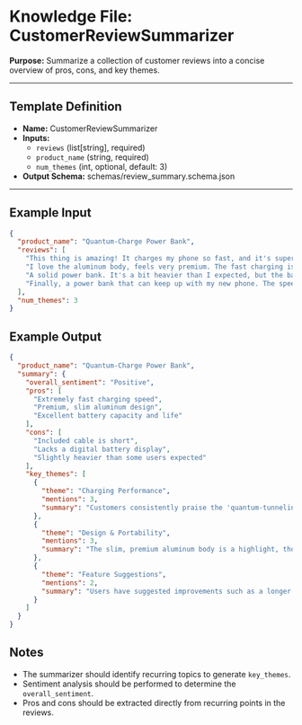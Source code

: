 # Knowledge File: CustomerReviewSummarizer

**Purpose:**
Summarize a collection of customer reviews into a concise overview of pros, cons, and key themes.

---

## Template Definition
- **Name:** CustomerReviewSummarizer
- **Inputs:**
  - `reviews` (list[string], required)
  - `product_name` (string, required)
  - `num_themes` (int, optional, default: 3)
- **Output Schema:** schemas/review_summary.schema.json

---

## Example Input
```json
{
  "product_name": "Quantum-Charge Power Bank",
  "reviews": [
    "This thing is amazing! It charges my phone so fast, and it's super slim. My only complaint is that the cable it came with is a bit short.",
    "I love the aluminum body, feels very premium. The fast charging is no joke. I wish it had a digital display for the remaining percentage.",
    "A solid power bank. It's a bit heavier than I expected, but the battery life is incredible. Lasts me all week.",
    "Finally, a power bank that can keep up with my new phone. The speed is just fantastic. The design is sleek and modern."
  ],
  "num_themes": 3
}
```

## Example Output
```json
{
  "product_name": "Quantum-Charge Power Bank",
  "summary": {
    "overall_sentiment": "Positive",
    "pros": [
      "Extremely fast charging speed",
      "Premium, slim aluminum design",
      "Excellent battery capacity and life"
    ],
    "cons": [
      "Included cable is short",
      "Lacks a digital battery display",
      "Slightly heavier than some users expected"
    ],
    "key_themes": [
      {
        "theme": "Charging Performance",
        "mentions": 3,
        "summary": "Customers consistently praise the 'quantum-tunneling' fast charge technology, describing it as a major advantage."
      },
      {
        "theme": "Design & Portability",
        "mentions": 3,
        "summary": "The slim, premium aluminum body is a highlight, though some find it slightly heavier than anticipated."
      },
      {
        "theme": "Feature Suggestions",
        "mentions": 2,
        "summary": "Users have suggested improvements such as a longer included cable and a digital display for remaining battery."
      }
    ]
  }
}
```

## Notes
- The summarizer should identify recurring topics to generate `key_themes`.
- Sentiment analysis should be performed to determine the `overall_sentiment`.
- Pros and cons should be extracted directly from recurring points in the reviews.